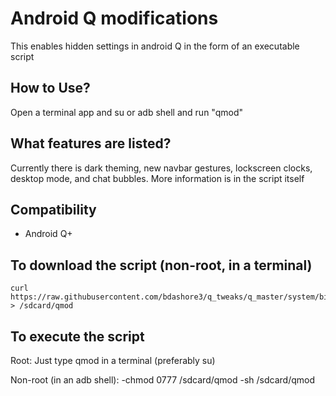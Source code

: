 # Android Q modifications
This enables hidden settings in android Q in the form of an executable script

## How to Use?
Open a terminal app and su or adb shell and run "qmod"

## What features are listed?
Currently there is dark theming, new navbar gestures, lockscreen clocks, desktop mode, and chat bubbles. 
More information is in the script itself

## Compatibility
* Android Q+

## To download the script (non-root, in a terminal)
	curl https://raw.githubusercontent.com/bdashore3/q_tweaks/q_master/system/bin/qmod > /sdcard/qmod

## To execute the script
Root: Just type qmod in a terminal (preferably su)

Non-root (in an adb shell): 
-chmod 0777 /sdcard/qmod
-sh /sdcard/qmod


